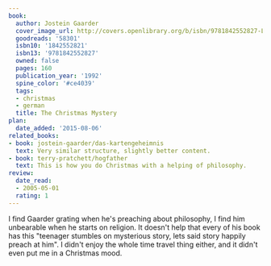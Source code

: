 ```yaml
---
book:
  author: Jostein Gaarder
  cover_image_url: http://covers.openlibrary.org/b/isbn/9781842552827-L.jpg
  goodreads: '58301'
  isbn10: '1842552821'
  isbn13: '9781842552827'
  owned: false
  pages: 160
  publication_year: '1992'
  spine_color: '#ce4039'
  tags:
  - christmas
  - german
  title: The Christmas Mystery
plan:
  date_added: '2015-08-06'
related_books:
- book: jostein-gaarder/das-kartengeheimnis
  text: Very similar structure, slightly better content.
- book: terry-pratchett/hogfather
  text: This is how you do Christmas with a helping of philosophy.
review:
  date_read:
  - 2005-05-01
  rating: 1
---
```


I find Gaarder grating when he's preaching about philosophy, I find him unbearable when he starts on religion. It
doesn't help that every of his book has this "teenager stumbles on mysterious story, lets said story happily preach at
him". I didn't enjoy the whole time travel thing either, and it didn't even put me in a Christmas mood.
